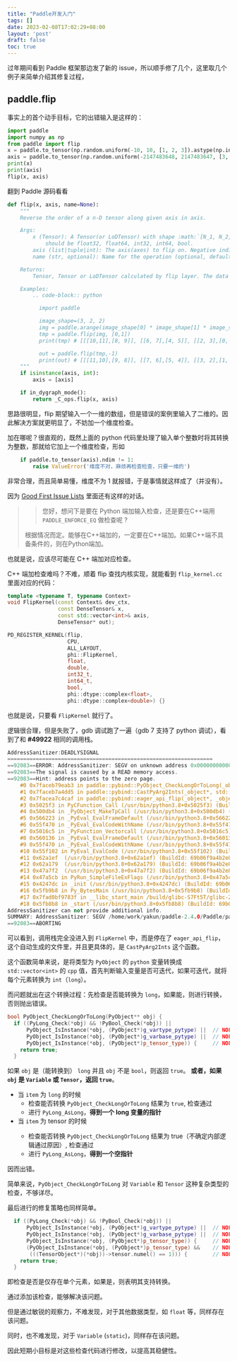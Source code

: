 ```yaml
---
title: "Paddle开发入门"
tags: []
date: 2023-02-08T17:02:29+08:00
layout: 'post'
draft: false
toc: true
---
```


过年期间看到 Paddle 框架那边发了新的 issue，所以顺手修了几个，这里取几个例子来简单介绍其修复过程，

<!--more-->

## paddle.flip

事实上的首个动手目标，它的出错输入是这样的：

```python
import paddle
import numpy as np
from paddle import flip
x = paddle.to_tensor(np.random.uniform(-10, 10, [1, 2, 3]).astype(np.int64)),
axis = paddle.to_tensor(np.random.uniform(-2147483648, 2147483647, [3, 3]).astype(np.int32))
print(x)
print(axis)
flip(x, axis)
```

翻到 Paddle 源码看看

```python
def flip(x, axis, name=None):
    """
    Reverse the order of a n-D tensor along given axis in axis.

    Args:
        x (Tensor): A Tensor(or LoDTensor) with shape :math:`[N_1, N_2,..., N_k]` . The data type of the input Tensor x
            should be float32, float64, int32, int64, bool.
        axis (list|tuple|int): The axis(axes) to flip on. Negative indices for indexing from the end are accepted.
        name (str, optional): Name for the operation (optional, default is None). For more information, please refer to :ref:`api_guide_Name`.

    Returns:
        Tensor, Tensor or LoDTensor calculated by flip layer. The data type is same with input x.

    Examples:
        .. code-block:: python

          import paddle

          image_shape=(3, 2, 2)
          img = paddle.arange(image_shape[0] * image_shape[1] * image_shape[2]).reshape(image_shape)
          tmp = paddle.flip(img, [0,1])
          print(tmp) # [[[10,11],[8, 9]], [[6, 7],[4, 5]], [[2, 3],[0, 1]]]

          out = paddle.flip(tmp,-1)
          print(out) # [[[11,10],[9, 8]], [[7, 6],[5, 4]], [[3, 2],[1, 0]]]
    """
    if isinstance(axis, int):
        axis = [axis]

    if in_dygraph_mode():
        return _C_ops.flip(x, axis)
```

思路很明显，flip 期望输入一个一维的数组，但是错误的案例里输入了二维的。因此解决方案就更明显了，不妨加一个维度检查。

加在哪呢？很直观的，既然上面的 python 代码里处理了输入单个整数时将其转换为整数，那就给它加上一个维度检查，形如

```python
    if paddle.to_tensor(axis).ndim != 1:
        raise ValueError('维度不对，麻烦再检查检查，只要一维的')
```

非常合理，而且简单易懂，维度不为 1 就报错，于是事情就这样成了（并没有）。

因为 [Good First Issue Lists](https://github.com/PaddlePaddle/Paddle/issues/49927) 里面还有这样的对话。

> > 您好，想问下是要在 Python 端加输入检查，还是要在C++端用 `PADDLE_ENFORCE_EQ` 做检查呢 ?
>
> 根据情况而定。能够在C++端加的，一定要在C++端加。如果C++端不具备条件的，则在Python端加。

也就是说，应该尽可能在 C++ 端加对应检查。

C++ 端加检查难吗？不难，顺着 flip 查找内核实现，就能看到 `flip_kernel.cc` 里面对应的代码：

```cpp
template <typename T, typename Context>
void FlipKernel(const Context& dev_ctx,
                const DenseTensor& x,
                const std::vector<int>& axis,
                DenseTensor* out);

PD_REGISTER_KERNEL(flip,
                   CPU,
                   ALL_LAYOUT,
                   phi::FlipKernel,
                   float,
                   double,
                   int32_t,
                   int64_t,
                   bool,
                   phi::dtype::complex<float>,
                   phi::dtype::complex<double>) {}
```

也就是说，只要看 `FlipKernel` 就行了。

逻辑很合理，但是失败了，gdb 调试跑了一遍（gdb 7 支持了 python 调试），看到了和 **#49922** 相同的调用栈。

```cpp
AddressSanitizer:DEADLYSIGNAL
=================================================================
==92083==ERROR: AddressSanitizer: SEGV on unknown address 0x000000000008 (pc 0x7faceb79eab3 bp 0x7ffe95a59990 sp 0x7ffe95a598e0 T0)
==92083==The signal is caused by a READ memory access.
==92083==Hint: address points to the zero page.
    #0 0x7faceb79eab3 in paddle::pybind::PyObject_CheckLongOrToLong(_object**) /home/work/yakun/paddle-2.4.0/Paddle/paddle/fluid/pybind/op_function_common.cc:69:8
    #1 0x7faceb7a4dd5 in paddle::pybind::CastPyArg2Ints(_object*, std::__cxx11::basic_string<char, std::char_traits<char>, std::allocator<char> > const&, long) /home/work/yakun/paddle-2.4.0/Paddle/paddle/fluid/pybind/op_function_common.cc:357:11
    #2 0x7facea7c4caf in paddle::pybind::eager_api_flip(_object*, _object*, _object*) /home/work/yakun/paddle-2.4.0/Paddle/paddle/fluid/pybind/eager_op_function.cc:1216:29
    #3 0x5025f3 in PyCFunction_Call (/usr/bin/python3.8+0x5025f3) (BuildId: 69b06f9a4b2e8428d7e32aa682c34a91dc0b961e)
    #4 0x500db4 in _PyObject_MakeTpCall (/usr/bin/python3.8+0x500db4) (BuildId: 69b06f9a4b2e8428d7e32aa682c34a91dc0b961e)
    #5 0x566223 in _PyEval_EvalFrameDefault (/usr/bin/python3.8+0x566223) (BuildId: 69b06f9a4b2e8428d7e32aa682c34a91dc0b961e)
    #6 0x55f470 in _PyEval_EvalCodeWithName (/usr/bin/python3.8+0x55f470) (BuildId: 69b06f9a4b2e8428d7e32aa682c34a91dc0b961e)
    #7 0x5016c5 in _PyFunction_Vectorcall (/usr/bin/python3.8+0x5016c5) (BuildId: 69b06f9a4b2e8428d7e32aa682c34a91dc0b961e)
    #8 0x560136 in _PyEval_EvalFrameDefault (/usr/bin/python3.8+0x560136) (BuildId: 69b06f9a4b2e8428d7e32aa682c34a91dc0b961e)
    #9 0x55f470 in _PyEval_EvalCodeWithName (/usr/bin/python3.8+0x55f470) (BuildId: 69b06f9a4b2e8428d7e32aa682c34a91dc0b961e)
    #10 0x55f102 in PyEval_EvalCode (/usr/bin/python3.8+0x55f102) (BuildId: 69b06f9a4b2e8428d7e32aa682c34a91dc0b961e)
    #11 0x62a1ef  (/usr/bin/python3.8+0x62a1ef) (BuildId: 69b06f9a4b2e8428d7e32aa682c34a91dc0b961e)
    #12 0x62a179  (/usr/bin/python3.8+0x62a179) (BuildId: 69b06f9a4b2e8428d7e32aa682c34a91dc0b961e)
    #13 0x47a7f2  (/usr/bin/python3.8+0x47a7f2) (BuildId: 69b06f9a4b2e8428d7e32aa682c34a91dc0b961e)
    #14 0x47a5cb in PyRun_SimpleFileExFlags (/usr/bin/python3.8+0x47a5cb) (BuildId: 69b06f9a4b2e8428d7e32aa682c34a91dc0b961e)
    #15 0x4247dc in _init (/usr/bin/python3.8+0x4247dc) (BuildId: 69b06f9a4b2e8428d7e32aa682c34a91dc0b961e)
    #16 0x5fb9b8 in Py_BytesMain (/usr/bin/python3.8+0x5fb9b8) (BuildId: 69b06f9a4b2e8428d7e32aa682c34a91dc0b961e)
    #17 0x7fad0bf9783f in __libc_start_main /build/glibc-S7Ft5T/glibc-2.23/csu/../csu/libc-start.c:291
    #18 0x5fb8b8 in _start (/usr/bin/python3.8+0x5fb8b8) (BuildId: 69b06f9a4b2e8428d7e32aa682c34a91dc0b961e)
AddressSanitizer can not provide additional info.
SUMMARY: AddressSanitizer: SEGV /home/work/yakun/paddle-2.4.0/Paddle/paddle/fluid/pybind/op_function_common.cc:69:8 in paddle::pybind::PyObject_CheckLongOrToLong(_object**)
==92083==ABORTING
```

可以看到，调用栈完全没进入到 `FlipKernel` 中，而是停在了 `eager_api_flip`，这个自动生成的文件里，并且更具体的，是 `CastPyArg2Ints` 这个函数。

这个函数简单来说，是将类型为 `PyObject` 的 `python` 变量转换成 `std::vector<int>` 的 `cpp` 值，首先判断输入变量是否可迭代，如果可迭代，就将每个元素转换为 `int`（`long`）。

而问题就出在这个转换过程：先检查是否能转换为 `long`，如果能，则进行转换，否则抛出错误。

```cpp
bool PyObject_CheckLongOrToLong(PyObject** obj) {
  if ((PyLong_Check(*obj) && !PyBool_Check(*obj)) ||
      PyObject_IsInstance(*obj, (PyObject*)g_vartype_pytype) ||  // NOLINT
      PyObject_IsInstance(*obj, (PyObject*)g_varbase_pytype) ||  // NOLINT
      PyObject_IsInstance(*obj, (PyObject*)p_tensor_type)) {     // NOLINT
    return true;
  }
```

如果 `obj` 是（能转换到） `long` 并且 `obj` 不是 `bool`，则返回 `true`。
**或者，如果 `obj` 是 `Variable` 或 `Tensor`，返回 `true`**。

- 当 `item` 为 `long` 的时候
  - 检查能否转换 `PyObject_CheckLongOrToLong` 结果为 `true`, 检查通过
  - 进行 `PyLong_AsLong`，**得到一个 long 变量的指针**
- 当 `item` 为 tensor<long> 的时候
  - 检查能否转换 `PyObject_CheckLongOrToLong` 结果为 true（不确定内部逻辑通过原因）, 检查通过
  - 进行 `PyLong_AsLong`，**得到一个空指针**

因而出错。

简单来说，`PyObject_CheckLongOrToLong` 对 `Variable` 和 `Tensor` 这种复杂类型的检查，不够详尽。

最后进行的修复策略也同样简单。

```cpp
  if ((PyLong_Check(*obj) && !PyBool_Check(*obj)) ||
      PyObject_IsInstance(*obj, (PyObject*)g_vartype_pytype) ||  // NOLINT
      PyObject_IsInstance(*obj, (PyObject*)g_varbase_pytype) ||  // NOLINT
      PyObject_IsInstance(*obj, (PyObject*)p_tensor_type)) {     // NOLINT
      (PyObject_IsInstance(*obj, (PyObject*)p_tensor_type) &&    // NOLINT
       (((TensorObject*)(*obj))->tensor.numel() == 1))) {        // NOLINT
    return true;
  }
```

即检查是否是仅存在单个元素，如果是，则表明其支持转换。

通过添加该检查，能够解决该问题。

但是通过敏锐的观察力，不难发现，对于其他数据类型，如 `float` 等，同样存在该问题。

同时，也不难发现，对于 `Variable` (`static`)，同样存在该问题。

因此短期小目标是对这些检查代码进行修改，以提高其稳健性。
